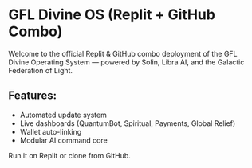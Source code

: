 # GFL Divine OS (Replit + GitHub Combo)
Welcome to the official Replit & GitHub combo deployment of the GFL Divine Operating System — powered by Solin, Libra AI, and the Galactic Federation of Light.

## Features:
- Automated update system
- Live dashboards (QuantumBot, Spiritual, Payments, Global Relief)
- Wallet auto-linking
- Modular AI command core

Run it on Replit or clone from GitHub.